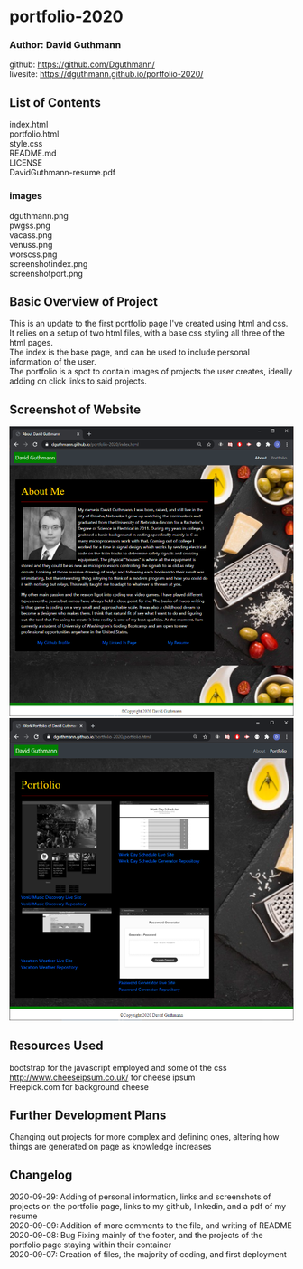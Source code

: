 # portfolio-2020
### Author: David Guthmann

github: https://github.com/Dguthmann/  
livesite: https://dguthmann.github.io/portfolio-2020/

## List of Contents

index.html  
portfolio.html  
style.css  
README.md  
LICENSE   
DavidGuthmann-resume.pdf  
### images
dguthmann.png  
pwgss.png  
vacass.png  
venuss.png  
worscss.png  
screenshotindex.png  
screenshotport.png  

## Basic Overview of Project

This is an update to the first portfolio page I've created using html and css.  
It relies on a setup of two html files, with a base css styling all three of the html pages.  
The index is the base page, and can be used to include personal information of the user.  
The portfolio is a spot to contain images of projects the user creates, ideally adding on click links to said projects.  

## Screenshot of Website

![Site Screenshot](images/screenshotindex.png)  
![Site Screenshot](images/screenshotport.png)

## Resources Used

bootstrap for the javascript employed and some of the css  
http://www.cheeseipsum.co.uk/ for cheese ipsum  
Freepick.com for background cheese  


## Further Development Plans

Changing out projects for more complex and defining ones, altering how things are generated on page as knowledge increases


## Changelog

2020-09-29: Adding of personal information, links and screenshots of projects on the portfolio page, links to my github, linkedin, and a pdf of my resume  
2020-09-09: Addition of more comments to the file, and writing of README  
2020-09-08: Bug Fixing mainly of the footer, and the projects of the portfolio page staying within their container  
2020-09-07: Creation of files, the majority of coding, and first deployment